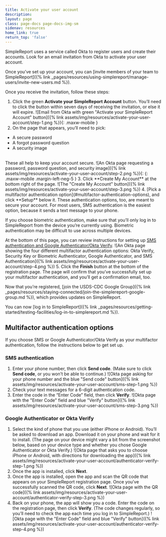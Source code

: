 ```yaml
---
title: Activate your user account
description:
layout: page
class: page-docs page-docs-img-sm
sidenav: resources
home_link: true
return_top: 'false'
---
```


SimpleReport uses a service called Okta to register users and create their accounts. Look for an email invitation from Okta to activate your user account.

Once you’ve set up your account, you can [invite members of your team to SimpleReport]({% link _pages/resources/using-simplereport/manage-users/invite-new-users.md %}).

Once you receive the invitation, follow these steps:
1. Click the green **Activate your SimpleReport Account** button. You’ll need to click the button within seven days of receiving the invitation, or else it will expire.
![Email from Okta with green "Activate your SimpleReport Account" button]({% link assets/img/resources/activate-your-user-account/step-1.png %}){: .maxw-mobile }
2. On the page that appears, you’ll need to pick:
  - A secure password
  - A forgot password question
  - A security image
<br>
These all help to keep your account secure.
![An Okta page requesting a password, password question, and security image]({% link assets/img/resources/activate-your-user-account/step-2.png %}){: {: .maxw-mobile .margin-left-neg-5 }
3. Click **Create My Account** at the bottom right of the page.
![The "Create My Account" button]({% link assets/img/resources/activate-your-user-account/step-3.png %})
4. [Pick a multifactor authentication option](#multifactor-authentication-options), and click **Setup** below it. These authentication options, too, are meant to secure your account. For most users, SMS authentication is the easiest option, because it sends a text message to your phone.

If you choose biometric authentication, make sure that you’ll only log in to SimpleReport from the device you’re currently using. Biometric authentication may be difficult to use across multiple devices.

At the bottom of this page, you can review instructions for setting up [SMS authentication and Google Authenticator/Okta Verify](#multifactor-authentication-options).
![An Okta page showing the four different multifactor authentication options: Okta Verify, Security Key or Biometric Authenticator, Google Authenticator, and SMS Authentication]({% link assets/img/resources/activate-your-user-account/step-4.png %})
5. Click the **Finish** button at the bottom of the registration page. The page will confirm that you’ve successfully set up your multifactor authentication, and you’ll get a confirmation email, too.

Now that you’re registered, [join the USDS-CDC Google Group]({% link _pages/resources/staying-connected/join-the-simplereport-google-group.md %}), which provides updates on SimpleReport.

You can now [log in to SimpleReport]({% link _pages/resources/getting-started/testing-facilities/log-in-to-simplereport.md %}).

## Multifactor authentication options
If you choose SMS or Google Authenticator/Okta Verify as your multifactor authentication, follow the instructions below to get set up.

### SMS authentication
1. Enter your phone number, then click **Send code**. (Make sure to click **Send code**, or you won’t be able to continue.)
![Okta page asking for your phone number and the blue "Send code" button]({% link assets/img/resources/activate-your-user-account/sms-step-1.png %})
2. Check your text messages for a 6-digit authentication code.
3. Enter the code in the “Enter Code” field, then click **Verify**.
![Okta page with the "Enter Code" field and blue "Verify" button]({% link assets/img/resources/activate-your-user-account/sms-step-3.png %})

### Google Authenticator or Okta Verify
1. Select the kind of phone that you use (either iPhone or Android). You’ll be asked to download an app. Download it on your phone and wait for it to install. (The page on your device might vary a bit from the screenshot below, based on your device type and whether you chose Google Authenticator or Okta Verify.)
![Okta page that asks you to choose iPhone or Android, with directions for downloading the app]({% link assets/img/resources/activate-your-user-account/authenticator-verify-step-1.png %})
2. Once the app is installed, click **Next**.
3. Once the app is installed, open the app and scan the QR code that appears on your SimpleReport registration page. Once you’ve successfully scanned the QR code, click **Next**.
![Okta page with the QR code]({% link assets/img/resources/activate-your-user-account/authenticator-verify-step-3.png %})
4. Back on your phone, the app will show you a code. Enter the code on the registration page, then click **Verify**. (The code changes regularly, so you’ll need to check the app each time you log in to SimpleReport.)
![Okta page with the "Enter Code" field and blue "Verify" button]({% link assets/img/resources/activate-your-user-account/authenticator-verify-step-4.png %})
